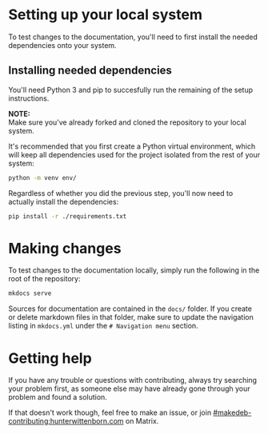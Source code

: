 # Setting up your local system
To test changes to the documentation, you'll need to first install the needed dependencies onto your system.

## Installing needed dependencies
You'll need Python 3 and pip to succesfully run the remaining of the setup instructions.

**NOTE:**   
Make sure you've already forked and cloned the repository to your local system.

It's recommended that you first create a Python virtual environment, which will keep all dependencies used for the project isolated from the rest of your system:

```sh
python -m venv env/
```

Regardless of whether you did the previous step, you'll now need to actually install the dependencies:

```sh
pip install -r ./requirements.txt
```

# Making changes
To test changes to the documentation locally, simply run the following in the root of the repository:

```sh
mkdocs serve
```

Sources for documentation are contained in the `docs/` folder. If you create or delete markdown files in that folder, make sure to update the navigation listing in `mkdocs.yml` under the `# Navigation menu` section.

# Getting help
If you have any trouble or questions with contributing, always try searching your problem first, as someone else may have already gone through your problem and found a solution.

If that doesn't work though, feel free to make an issue, or join [#makedeb-contributing:hunterwittenborn.com](https://matrix.to/#/#makedeb-contributing:hunterwittenborn.com) on Matrix.